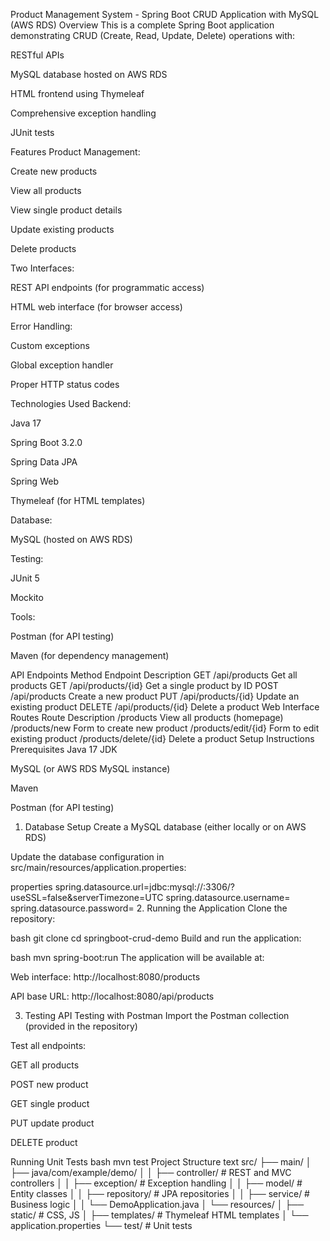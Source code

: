 Product Management System - Spring Boot CRUD Application with MySQL (AWS RDS)
Overview
This is a complete Spring Boot application demonstrating CRUD (Create, Read, Update, Delete) operations with:

RESTful APIs

MySQL database hosted on AWS RDS

HTML frontend using Thymeleaf

Comprehensive exception handling

JUnit tests

Features
Product Management:

Create new products

View all products

View single product details

Update existing products

Delete products

Two Interfaces:

REST API endpoints (for programmatic access)

HTML web interface (for browser access)

Error Handling:

Custom exceptions

Global exception handler

Proper HTTP status codes

Technologies Used
Backend:

Java 17

Spring Boot 3.2.0

Spring Data JPA

Spring Web

Thymeleaf (for HTML templates)

Database:

MySQL (hosted on AWS RDS)

Testing:

JUnit 5

Mockito

Tools:

Postman (for API testing)

Maven (for dependency management)

API Endpoints
Method	Endpoint	Description
GET	/api/products	Get all products
GET	/api/products/{id}	Get a single product by ID
POST	/api/products	Create a new product
PUT	/api/products/{id}	Update an existing product
DELETE	/api/products/{id}	Delete a product
Web Interface Routes
Route	Description
/products	View all products (homepage)
/products/new	Form to create new product
/products/edit/{id}	Form to edit existing product
/products/delete/{id}	Delete a product
Setup Instructions
Prerequisites
Java 17 JDK

MySQL (or AWS RDS MySQL instance)

Maven

Postman (for API testing)

1. Database Setup
Create a MySQL database (either locally or on AWS RDS)

Update the database configuration in src/main/resources/application.properties:

properties
spring.datasource.url=jdbc:mysql://<your-rds-endpoint>:3306/<database-name>?useSSL=false&serverTimezone=UTC
spring.datasource.username=<your-username>
spring.datasource.password=<your-password>
2. Running the Application
Clone the repository:

bash
git clone <repository-url>
cd springboot-crud-demo
Build and run the application:

bash
mvn spring-boot:run
The application will be available at:

Web interface: http://localhost:8080/products

API base URL: http://localhost:8080/api/products

3. Testing
API Testing with Postman
Import the Postman collection (provided in the repository)

Test all endpoints:

GET all products

POST new product

GET single product

PUT update product

DELETE product

Running Unit Tests
bash
mvn test
Project Structure
text
src/
├── main/
│   ├── java/com/example/demo/
│   │   ├── controller/      # REST and MVC controllers
│   │   ├── exception/       # Exception handling
│   │   ├── model/           # Entity classes
│   │   ├── repository/      # JPA repositories
│   │   ├── service/         # Business logic
│   │   └── DemoApplication.java
│   └── resources/
│       ├── static/          # CSS, JS
│       ├── templates/       # Thymeleaf HTML templates
│       └── application.properties
└── test/                    # Unit tests

